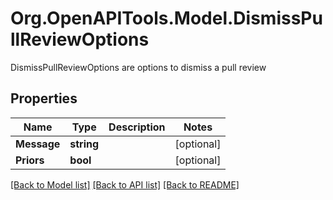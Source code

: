 # Org.OpenAPITools.Model.DismissPullReviewOptions
DismissPullReviewOptions are options to dismiss a pull review

## Properties

Name | Type | Description | Notes
------------ | ------------- | ------------- | -------------
**Message** | **string** |  | [optional] 
**Priors** | **bool** |  | [optional] 

[[Back to Model list]](../README.md#documentation-for-models) [[Back to API list]](../README.md#documentation-for-api-endpoints) [[Back to README]](../README.md)

